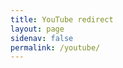```yaml
---
title: YouTube redirect
layout: page
sidenav: false
permalink: /youtube/
---
```

<script>
window.location.replace("https://www.youtube.com/channel/UC5tRWTtV5eSw68N3tSpmyWw");
</script>
